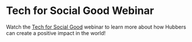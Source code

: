 # Tech for Social Good Webinar
Watch the [Tech for Social Good](https://drive.google.com/file/d/1wkNhZXFm-oMf5jUkSjpndmJ02zNpgiIL/view?usp=sharing) webinar to learn more about how Hubbers can create a positive impact in the world!
